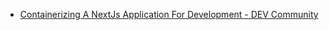 * [Containerizing A NextJs Application For Development - DEV Community](https://dev.to/scaabel/containerizing-a-nextjs-application-for-development-204d)